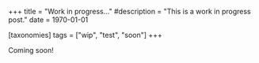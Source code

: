 +++
title = "Work in progress..."
#description = "This is a work in progress post."
date = 1970-01-01

[taxonomies]
tags = ["wip", "test", "soon"]
+++

Coming soon!